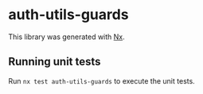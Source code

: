 # auth-utils-guards

This library was generated with [Nx](https://nx.dev).

## Running unit tests

Run `nx test auth-utils-guards` to execute the unit tests.
